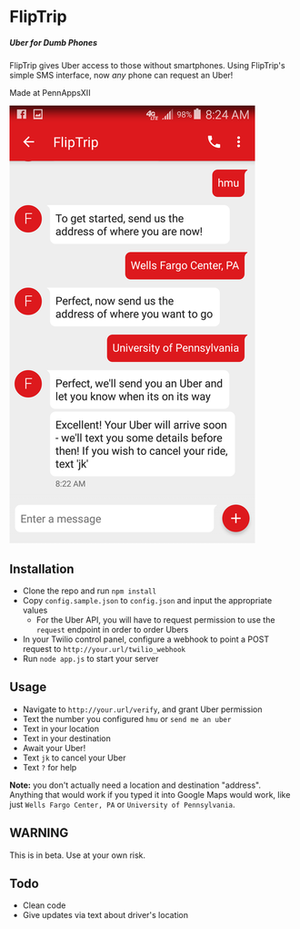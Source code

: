 # FlipTrip
##### Uber for Dumb Phones

FlipTrip gives Uber access to those without smartphones. Using FlipTrip's simple SMS interface, now *any* phone can request an Uber!

Made at PennAppsXII

![screen shot](https://raw.githubusercontent.com/3RPM/FlipTrip/master/screen_shot.png)

## Installation

* Clone the repo and run `npm install`
* Copy `config.sample.json` to `config.json` and input the appropriate values
	* For the Uber API, you will have to request permission to use the `request` endpoint in order to order Ubers
* In your Twilio control panel, configure a webhook to point a POST request to `http://your.url/twilio_webhook`
* Run `node app.js` to start your server

## Usage

* Navigate to `http://your.url/verify`, and grant Uber permission
* Text the number you configured `hmu` or `send me an uber`
* Text in your location
* Text in your destination
* Await your Uber!
* Text `jk` to cancel your Uber
* Text `?` for help

**Note:** you don't actually need a location and destination "address". Anything that would work if you typed it into Google Maps would work, like just `Wells Fargo Center, PA` or `University of Pennsylvania`.


## WARNING

This is in beta. Use at your own risk.


## Todo

* Clean code
* Give updates via text about driver's location